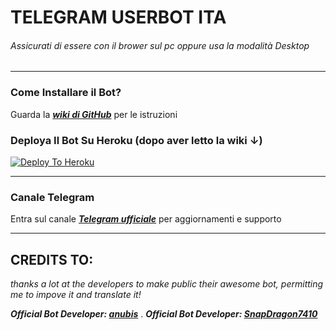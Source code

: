 # TELEGRAM USERBOT ITA
###### Assicurati di essere con il brower sul pc oppure usa la modalità Desktop

***

### Come Installare il Bot?

Guarda la ***[wiki di GitHub](https://github.com/AnonHexo/Telegram-UserBot/wiki)*** per le istruzioni


### Deploya Il Bot Su Heroku (dopo aver letto la wiki ↓)

[![Deploy To Heroku](https://www.herokucdn.com/deploy/button.svg)](https://heroku.com/deploy)

***




### Canale Telegram

Entra sul canale ***[Telegram ufficiale](https://t.me/AnonHexoUserBot)*** per aggiornamenti e supporto

***






## CREDITS TO:

*thanks a lot at the developers to make public their awesome bot, permitting me to impove it and translate it!*

***Official Bot Developer: [anubis](https://github.com/Dark-Princ3/)***
.
***Official Bot Developer: [SnapDragon7410](https://github.com/SnapDragon7410)***
